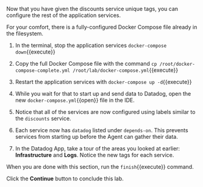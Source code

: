 Now that you have given the discounts service unique tags, you can configure the rest of the application services.

For your comfort, there is a fully-configured Docker Compose file already in the filesystem. 

1. In the terminal, stop the application services `docker-compose down`{{execute}}

2. Copy the full Docker Compose file with the command `cp /root/docker-compose-complete.yml /root/lab/docker-compose.yml`{{execute}}

3. Restart the application services with `docker-compose up -d`{{execute}}

4. While you wait for that to start up and send data to Datadog, open the new `docker-compose.yml`{{open}} file in the IDE.

5. Notice that all of the services are now configured using labels similar to the `discounts` service.

6. Each service now has `datadog` listed under `depends-on`. This prevents services from starting up before the Agent can gather their data.

7. In the Datadog App, take a tour of the areas you looked at earlier: **Infrastructure** and **Logs**. Notice the new tags for each service.

When you are done with this section, run the `finish`{{execute}} command.

Click the **Continue** button to conclude this lab.